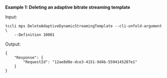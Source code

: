 **Example 1: Deleting an adaptive bitrate streaming template**



Input: 

```
tccli mps DeleteAdaptiveDynamicStreamingTemplate --cli-unfold-argument  \
    --Definition 10001
```

Output: 
```
{
    "Response": {
        "RequestId": "12ae8d8e-dce3-4151-9d4b-5594145287e1"
    }
}
```

